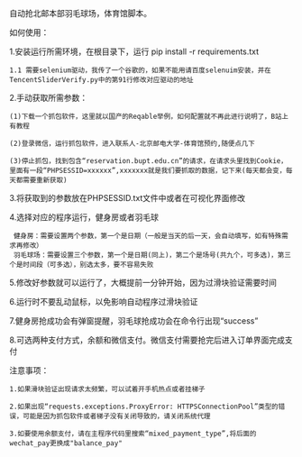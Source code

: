 自动抢北邮本部羽毛球场，体育馆脚本。

如何使用：

  1.安装运行所需环境，在根目录下，运行 pip install -r requirements.txt
  
    1.1 需要selenium驱动，我传了一个谷歌的，如果不能用请百度selenuim安装，并在TencentSliderVerify.py中的第91行修改对应驱动的地址

  2.手动获取所需参数：
  
    (1)下载一个抓包软件，这里就以国产的Reqable举例，如何配置就不再此进行说明了，B站上有教程
    
    (2)登录微信，运行抓包软件，进入联系人-北京邮电大学-体育馆预约,随便点几下
    
    (3)停止抓包，找到包含“reservation.bupt.edu.cn”的请求，在请求头里找到Cookie，里面有一段“PHPSESSID=xxxxxx”,xxxxxxx就是我们要抓取的数据，记下来(每天都会变，每天都需要重新获取)
    
  3.将获取到的参数放在PHPSESSID.txt文件中或者在可视化界面修改

  4.选择对应的程序运行，健身房或者羽毛球

     健身房：需要设置两个参数，第一个是日期（一般是当天的后一天，会自动填写，如有特殊需求再修改）
     羽毛球场：需要设置三个参数，第一个是日期(同上)，第二个是场号(共九个，可多选)，第三个是时间段（可多选），别选太多，要不容易失败

  5.修改好参数就可以运行了，大概提前一分钟开始，因为过滑块验证需要时间

  6.运行时不要乱动鼠标，以免影响自动程序过滑块验证
  
  7.健身房抢成功会有弹窗提醒，羽毛球抢成功会在命令行出现“success”

  8.可选两种支付方式，余额和微信支付。微信支付需要抢完后进入订单界面完成支付
  


  注意事项：
  
    1.如果滑块验证出现请求太频繁，可以试着开手机热点或者挂梯子
    
    2.如果出现“requests.exceptions.ProxyError: HTTPSConnectionPool”类型的错误，可能是因为抓包软件或者梯子没有关闭导致的，请关闭系统代理

    3.如要使用余额支付，请在主程序代码里搜索“mixed_payment_type”,将后面的wechat_pay更换成"balance_pay"
